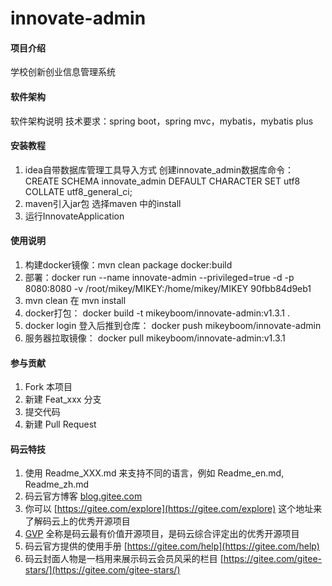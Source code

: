 # innovate-admin

#### 项目介绍
学校创新创业信息管理系统

#### 软件架构
软件架构说明
技术要求：spring boot，spring mvc，mybatis，mybatis plus


#### 安装教程

1. idea自带数据库管理工具导入方式
创建innovate_admin数据库命令：
CREATE SCHEMA innovate_admin DEFAULT CHARACTER SET utf8 COLLATE utf8_general_ci;
2. maven引入jar包
选择maven 中的install
3. 运行InnovateApplication

#### 使用说明

1. 构建docker镜像：mvn clean package docker:build
2. 部署：docker run --name innovate-admin --privileged=true -d -p 8080:8080 -v /root/mikey/MIKEY:/home/mikey/MIKEY 90fbb84d9eb1
3. mvn clean 在 mvn install
4. docker打包： docker build -t mikeyboom/innovate-admin:v1.3.1 .
5. docker login 登入后推到仓库： docker push mikeyboom/innovate-admin
6. 服务器拉取镜像： docker pull mikeyboom/innovate-admin:v1.3.1
#### 参与贡献

1. Fork 本项目
2. 新建 Feat_xxx 分支
3. 提交代码
4. 新建 Pull Request


#### 码云特技

1. 使用 Readme\_XXX.md 来支持不同的语言，例如 Readme\_en.md, Readme\_zh.md
2. 码云官方博客 [blog.gitee.com](https://blog.gitee.com)
3. 你可以 [https://gitee.com/explore](https://gitee.com/explore) 这个地址来了解码云上的优秀开源项目
4. [GVP](https://gitee.com/gvp) 全称是码云最有价值开源项目，是码云综合评定出的优秀开源项目
5. 码云官方提供的使用手册 [https://gitee.com/help](https://gitee.com/help)
6. 码云封面人物是一档用来展示码云会员风采的栏目 [https://gitee.com/gitee-stars/](https://gitee.com/gitee-stars/)